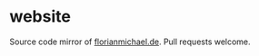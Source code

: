 # website
Source code mirror of [florianmichael.de](https://florianmichael.de). Pull requests welcome.